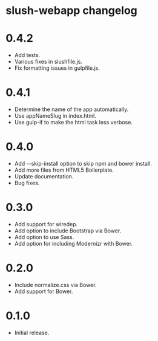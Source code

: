 # slush-webapp changelog

# 0.4.2

- Add tests.
- Various fixes in slushfile.js.
- Fix formatting issues in gulpfile.js.

# 0.4.1

- Determine the name of the app automatically.
- Use appNameSlug in index.html.
- Use gulp-if to make the html task less verbose.

# 0.4.0

- Add --skip-install option to skip npm and bower install.
- Add more files from HTML5 Boilerplate.
- Update documentation.
- Bug fixes.

# 0.3.0

- Add support for wiredep.
- Add option to include Bootstrap via Bower.
- Add option to use Sass.
- Add option for including Modernizr with Bower.

# 0.2.0

- Include normalize.css via Bower.
- Add support for Bower.

# 0.1.0

- Initial release.